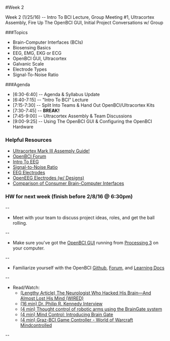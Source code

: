 #Week 2

Week 2 (1/25/16) -- Intro To BCI Lecture, Group Meeting #1, Ultracortex Assembly, Fire Up The OpenBCI GUI, Initial Project Conversations w/ Group

###Topics

* Brain-Computer Interfaces (BCIs)
* Biosensing Basics
* EEG, EMG, EKG or ECG
* OpenBCI GUI, Ultracortex
* Galvanic Scale
* Electrode Types
* Signal-To-Noise Ratio

###Agenda

* [6:30-6:40] -- Agenda & Syllabus Update
* [6:40-7:15] -- "Intro To BCI" Lecture
* [7:15-7:30] -- Split Into Teams & Hand Out OpenBCI/Ultracortex Kits
* [7:30-7:45] -- **BREAK!**
* [7:45-9:00] -- Ultracortex Assembly & Team Discussions
* [9:00-9:25] -- Using The OpenBCI GUI & Configuring the OpenBCI Hardware

### Helpful Resources

* [Ultracortex Mark III Assemply Guide!](https://github.com/OpenBCI/Ultracortex/tree/master/Mark_3)
* [OpenBCI Forum](http://openbci.com/index.php/forum/#/categories)
* [Intro To EEG](https://www.youtube.com/watch?v=1ovv6lmPHSI)
* [Signal-to-Noise Ratio](http://www.scholarpedia.org/article/Signal-to-noise_ratio_in_neuroscience)
* [EEG Electrodes](http://faculty.ksu.edu.sa/MFALREZ/EBooks%20Library/EEG/EEG%20electrodes.pdf)
* [OpenEEG Electrodes (w/ Designs)](http://openeeg.sourceforge.net/doc/hw/electrodes/)
* [Comparison of Consumer Brain-Computer Interfaces](https://en.wikipedia.org/wiki/Comparison_of_consumer_brain%E2%80%93computer_interfaces)


### HW for next week (finish before 2/8/16 @ 6:30pm)
--

* Meet with your team to discuss project ideas, roles, and get the ball rolling.

--

* Make sure you've got the [OpenBCI GUI](https://github.com/OpenBCI/OpenBCI_Processing) running from [Processing 3](https://www.processing.org/download/?processing) on your computer.

--

* Familiarize yourself with the OpenBCI [Github](https://github.com/OpenBCI), [Forum](http://openbci.com/index.php/forum/), and [Learning Docs](http://docs.openbci.com/tutorials/01-GettingStarted)

--

* Read/Watch:
	* [(Lengthy Article) The Neurologist Who Hacked His Brain—And Almost Lost His Mind (WIRED)](http://www.wired.com/2016/01/phil-kennedy-mind-control-computer/ )
	* [(16 min) Dr. Philip R. Kennedy Interview](https://www.youtube.com/watch?v=F2LBPSGlAzE)
	* [(4 min) Thought control of robotic arms using the BrainGate system](https://www.youtube.com/watch?v=QRt8QCx3BCo)
	* [(4 min) Mind Control: Introducing Brain Gate](https://www.youtube.com/watch?v=Nj9iQZBnmU4)
	* [(4 min) Graz-BCI Game Controller - World of Warcraft Mindcontrolled](https://www.youtube.com/watch?v=jXpjRwPQC5Q)
 

--




